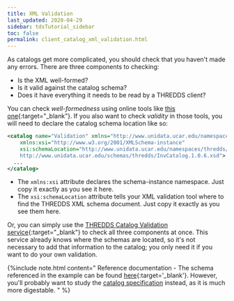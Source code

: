```yaml
---
title: XML Validation
last_updated: 2020-04-29
sidebar: tdsTutorial_sidebar
toc: false
permalink: client_catalog_xml_validation.html
---
```


As catalogs get more complicated, you should check that you haven't made any errors.
There are three components to checking:

* Is the XML well-formed?
* Is it valid against the catalog schema?
* Does it have everything it needs to be read by a THREDDS client?

You can check _well-formedness_ using online tools like [this one](http://www.xmlvalidation.com/){:target="_blank"}.
If you also want to check _validity_ in those tools, you will need to declare the catalog schema location like so:

~~~xml
<catalog name="Validation" xmlns="http://www.unidata.ucar.edu/namespaces/thredds/InvCatalog/v1.0"
    xmlns:xsi="http://www.w3.org/2001/XMLSchema-instance"
    xsi:schemaLocation="http://www.unidata.ucar.edu/namespaces/thredds/InvCatalog/v1.0
    http://www.unidata.ucar.edu/schemas/thredds/InvCatalog.1.0.6.xsd">
  ...
</catalog>
~~~

* The `xmlns:xsi` attribute  declares the schema-instance namespace.
  Just copy it exactly as you see it here.
* The `xsi:schemaLocation` attribute tells your XML validation tool where to find the THREDDS XML schema document.
  Just copy it exactly as you see them here.

Or, you can simply use the [THREDDS Catalog Validation service](http://thredds.ucar.edu/thredds/remoteCatalogValidation.html){:target="_blank"} to check all three components at once.
This service already knows where the schemas are located, so it's not necessary to add that information to the catalog; you only need it if you want to do your own validation.

{%include note.html content="
Reference documentation - The schema referenced in the example can be found [here](https://www.unidata.ucar.edu/schemas/thredds/InvCatalog.1.0.7.xsd){:target='_blank'}.
However, you'll probably want to study the [catalog specification](server_side_catalog_specification.html) instead, as it is much more digestable.
" %}
